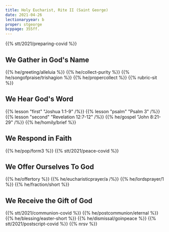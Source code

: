 ```yaml
---
title: Holy Eucharist, Rite II (Saint George)
date: 2021-04-26
lectionaryyear: b
proper: stgeorge
bcppage: 355ff.
---
```

{{% stt/2021/preparing-covid %}}

## We Gather in God's Name
{{% he/greeting/alleluia %}}
{{% he/collect-purity %}}
{{% he/songofpraise/trishagion %}}
{{% he/propercollect %}}
{{% rubric-sit %}}

## We Hear God's Word
{{% lesson "first" "Joshua 1:1-9" /%}}
{{% lesson "psalm" "Psalm 3" /%}}
{{% lesson "second" "Revelation 12:7-12" /%}}
{{% he/gospel "John 8:21-29" /%}}
{{% he/homily/brief %}}

## We Respond in Faith
{{% he/pop/form3 %}}
{{% stt/2021/peace-covid %}}

## We Offer Ourselves To God
{{% he/offertory %}}
{{% he/eucharisticprayer/a /%}}
{{% he/lordsprayer/1 %}}
{{% he/fraction/short %}}

## We Receive the Gift of God
{{% stt/2021/communion-covid %}}
{{% he/postcommunion/eternal %}}
{{% he/blessing/easter-short %}}
{{% he/dismissal/goinpeace %}}
{{% stt/2021/postscript-covid %}}
{{% nrsv %}}
